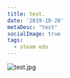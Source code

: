 ```yaml
---
title: test.
date: '2019-10-20'
metaDesc: "test"
socialImage: true
tags:
  - steam edu
---
```

![test.jpg](https://i.loli.net/2020/08/28/kT3EtrdCbZ7Hj18.jpg)
